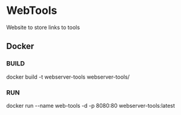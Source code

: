 # WebTools
Website to store links to tools

## Docker

### BUILD
docker build -t webserver-tools webserver-tools/

### RUN
docker run --name web-tools -d -p 8080:80 webserver-tools:latest
